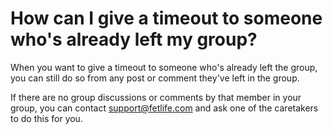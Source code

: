 # How can I give a timeout to someone who's already left my group?

When you want to give a timeout to someone who's already left the group, you can still do so from any post or comment they've left in the group.

If there are no group discussions or comments by that member in your group, you can contact [support@fetlife.com](mailto:support@fetlife.com) and ask one of the caretakers to do this for you.
